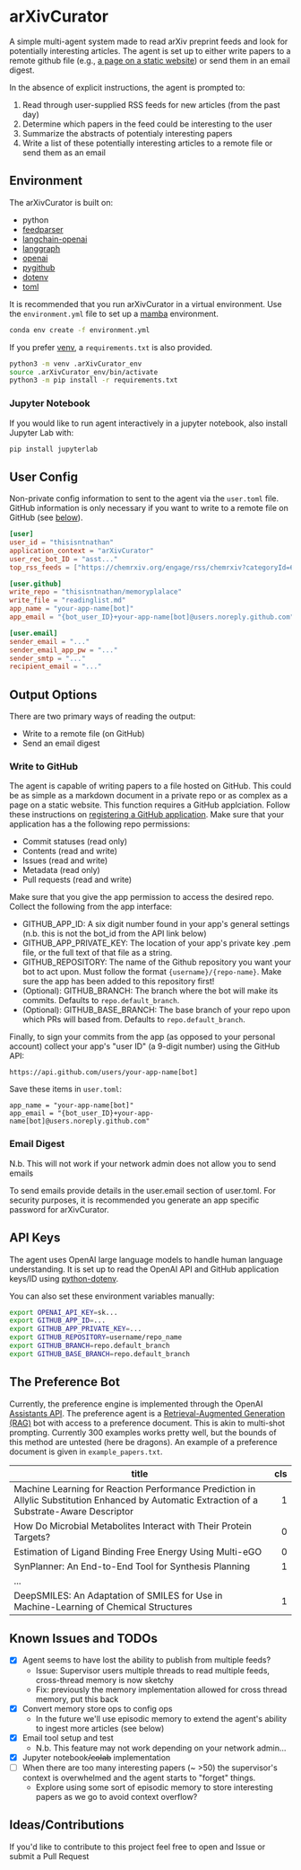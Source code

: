 # arXivCurator

A simple multi-agent system made to read arXiv preprint feeds and look for potentially interesting articles. The agent is set up to either write papers to a remote github file (e.g., [a page on a static website](https://thisisntnathan.github.io/memorypalace/readinglist.html)) or send them in an email digest.  

In the absence of explicit instructions, the agent is prompted to:
1. Read through user-supplied RSS feeds for new articles (from the past day)
1. Determine which papers in the feed could be interesting to the user
1. Summarize the abstracts of potentialy interesting papers
1. Write a list of these potentially interesting articles to a remote file or send them as an email


## Environment

The arXivCurator is built on:

- python
- [feedparser](https://feedparser.readthedocs.io/en/latest/index.html)
- [langchain-openai](https://python.langchain.com/docs/introduction/)
- [langgraph](https://langchain-ai.github.io/langgraph/)
- [openai](https://openai.com/api/)
- [pygithub](https://github.com/PyGithub/PyGithub)
- [dotenv](https://saurabh-kumar.com/python-dotenv/)
- [toml](https://toml.io/en/)

It is recommended that you run arXivCurator in a virtual environment. Use the `environment.yml` file to set up a [mamba](https://mamba.readthedocs.io/en/latest/user_guide/mamba.html) environment.  

```bash
conda env create -f environment.yml
```

If you prefer [venv](https://docs.python.org/3/library/venv.html), a `requirements.txt` is also provided.  

```bash
python3 -m venv .arXivCurator_env
source .arXivCurator_env/bin/activate
python3 -m pip install -r requirements.txt
```

### Jupyter Notebook

If you would like to run agent interactively in a jupyter notebook, also install Jupyter Lab with:

```bash
pip install jupyterlab
```


## User Config

Non-private config information to sent to the agent via the `user.toml` file. GitHub information is only necessary if you want to write to a remote file on GitHub (see [below](#write-to-github)).

```toml
[user]
user_id = "thisisntnathan"
application_context = "arXivCurator"
user_rec_bot_ID = "asst..."
top_rss_feeds = ["https://chemrxiv.org/engage/rss/chemrxiv?categoryId=605c72ef153207001f6470ce", "https://chemrxiv.org/engage/rss/chemrxiv?categoryId=605c72ef153207001f6470d1", "https://chemrxiv.org/engage/rss/chemrxiv?categoryId=605c72ef153207001f6470d0", "https://rss.arxiv.org/rss/physics.chem-ph+physics.bio-ph"]

[user.github]
write_repo = "thisisntnathan/memoryplalace"
write_file = "readinglist.md"
app_name = "your-app-name[bot]"  
app_email = "{bot_user_ID}+your-app-name[bot]@users.noreply.github.com"

[user.email]
sender_email = "..."
sender_email_app_pw = "..."
sender_smtp = "..."
recipient_email = "..."
```

## Output Options

There are two primary ways of reading the output:
- Write to a remote file (on GitHub)
- Send an email digest

### Write to GitHub

The agent is capable of writing papers to a file hosted on GitHub. This could be as simple as a markdown document in a private repo or as complex as a page on a static website. This function requires a GitHub applciation. Follow these instructions on [registering a GitHub application](https://docs.github.com/en/apps/creating-github-apps/registering-a-github-app/registering-a-github-app). Make sure that your application has a the following repo permissions:  

- Commit statuses (read only)
- Contents (read and write)
- Issues (read and write)
- Metadata (read only)
- Pull requests (read and write)

Make sure that you give the app permission to access the desired repo. Collect the following from the app interface:

- GITHUB_APP_ID: A six digit number found in your app's general settings (n.b. this is not the bot_id from the API link below)
- GITHUB_APP_PRIVATE_KEY: The location of your app's private key .pem file, or the full text of that file as a string.
- GITHUB_REPOSITORY: The name of the Github repository you want your bot to act upon. Must follow the format `{username}/{repo-name}`. Make sure the app has been added to this repository first!
- (Optional): GITHUB_BRANCH: The branch where the bot will make its commits. Defaults to `repo.default_branch`.
- (Optional): GITHUB_BASE_BRANCH: The base branch of your repo upon which PRs will based from. Defaults to `repo.default_branch`.

Finally, to sign your commits from the app (as opposed to your personal account) collect your app's "user ID" (a 9-digit number) using the GitHub API:  

```
https://api.github.com/users/your-app-name[bot]
```

Save these items in `user.toml`:  

```
app_name = "your-app-name[bot]"  
app_email = "{bot_user_ID}+your-app-name[bot]@users.noreply.github.com"
```

### Email Digest

N.b. This will not work if your network admin does not allow you to send emails

To send emails provide details in the user.email section of user.toml. For security purposes, it is recommended you generate an app specific password for arXivCurator.

## API Keys

The agent uses OpenAI large language models to handle human language understanding. It is set up to read the OpenAI API and GitHub application keys/ID using [python-dotenv](https://github.com/theskumar/python-dotenv).  

You can also set these environment variables manually:

```bash
export OPENAI_API_KEY=sk...
export GITHUB_APP_ID=...
export GITHUB_APP_PRIVATE_KEY=...
export GITHUB_REPOSITORY=username/repo_name
export GITHUB_BRANCH=repo.default_branch
export GITHUB_BASE_BRANCH=repo.default_branch
```

## The Preference Bot

Currently, the preference engine is implemented through the OpenAI [Assistants API](https://platform.openai.com/docs/assistants/overview). The preference agent is a [Retrieval-Augmented Generation (RAG)](https://arxiv.org/abs/2005.11401) bot with access to a preference document. This is akin to multi-shot prompting. Currently 300 examples works pretty well, but the bounds of this method are untested (here be dragons). An example of a preference document is given in `example_papers.txt`.

| title | cls |
| --- | ---: |
| Machine Learning for Reaction Performance Prediction in Allylic Substitution Enhanced by Automatic Extraction of a Substrate-Aware Descriptor | 1 |
| How Do Microbial Metabolites Interact with Their Protein Targets? | 0 |
| Estimation of Ligand Binding Free Energy Using Multi-eGO | 0 |
| SynPlanner: An End-to-End Tool for Synthesis Planning | 1 |
| ... |  |
| DeepSMILES: An Adaptation of SMILES for Use in Machine-Learning of Chemical Structures | 1 |


## Known Issues and TODOs

- [x] Agent seems to have lost the ability to publish from multiple feeds?  
    - Issue: Supervisor users multiple threads to read multiple feeds, cross-thread memory is now sketchy  
    - Fix: previously the memory implementation allowed for cross thread memory, put this back  
- [x] Convert memory store ops to config ops
    - In the future we'll use episodic memory to extend the agent's ability to ingest more articles (see below)  
- [x] Email tool setup and test  
    - N.b. This feature may not work depending on your network admin...  
- [x] Jupyter notebook~~/colab~~ implementation  
- [ ] When there are too many interesting papers (~ >50) the supervisor's context is overwhelmed and the agent starts to "forget" things.  
    - Explore using some sort of episodic memory to store interesting papers as we go to avoid context overflow?  


## Ideas/Contributions

If you'd like to contribute to this project feel free to open and Issue or submit a Pull Request